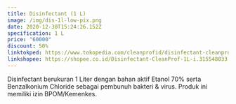 ```yaml
---
title: Disinfectant (1 L)
image: /img/dis-1l-low-pix.png
date: 2020-12-30T15:24:26.152Z
specification: 1 L
price: "60000"
discount: 50%
linktokped: https://www.tokopedia.com/cleanprofid/disinfectant-cleanprof-1l
linkshopee: https://shopee.co.id/Disinfectant-CleanProf-1L-i.315548033.3955074067
---
```

Disinfectant berukuran 1 Liter dengan bahan aktif Etanol 70% serta Benzalkonium Chloride sebagai pembunuh bakteri & virus. 
Produk ini memiliki izin BPOM/Kemenkes.
